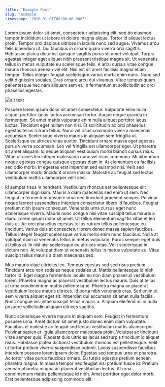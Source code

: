 ```yaml
---
title: 'Example Post'
slug: 'example'
timestamp: '2020-01-01T00:00:00.000Z'
---
```

Lorem ipsum dolor sit amet, consectetur adipiscing elit, sed do eiusmod tempor incididunt ut labore et dolore magna aliqua. Tortor id aliquet lectus proin. Tempor orci dapibus ultrices in iaculis nunc sed augue. Vivamus arcu felis bibendum ut. Dui faucibus in ornare quam viverra orci sagittis. Habitasse platea dictumst quisque sagittis purus sit amet volutpat. Turpis egestas integer eget aliquet nibh praesent tristique magna sit. Ut venenatis tellus in metus vulputate eu scelerisque felis. A arcu cursus vitae congue mauris rhoncus aenean vel elit. Nisi est sit amet facilisis magna etiam tempor. Tellus integer feugiat scelerisque varius morbi enim nunc. Nunc sed velit dignissim sodales. Cras ornare arcu dui vivamus. Vitae tempus quam pellentesque nec nam aliquam sem et. In fermentum et sollicitudin ac orci phasellus egestas.

![alt text](https://via.placeholder.com/1200x600 "Alt Text Goes Here")

Posuere lorem ipsum dolor sit amet consectetur. Vulputate enim nulla aliquet porttitor lacus luctus accumsan tortor. Augue neque gravida in fermentum. Sit amet mattis vulputate enim nulla aliquet porttitor lacus luctus. Tincidunt eget nullam non nisi. Et sollicitudin ac orci phasellus egestas tellus rutrum tellus. Nunc vel risus commodo viverra maecenas accumsan. Scelerisque viverra mauris in aliquam sem fringilla ut. Scelerisque eu ultrices vitae auctor. Tincidunt ornare massa eget egestas purus viverra accumsan. Leo vel fringilla est ullamcorper eget. Ut pharetra sit amet aliquam. Id neque aliquam vestibulum morbi blandit cursus risus. Vitae ultricies leo integer malesuada nunc vel risus commodo. Mi bibendum neque egestas congue quisque egestas diam in. At elementum eu facilisis sed odio morbi. In egestas erat imperdiet sed euismod nisi. Velit sed ullamcorper morbi tincidunt ornare massa. Molestie ac feugiat sed lectus vestibulum mattis ullamcorper velit sed.

Id semper risus in hendrerit. Vestibulum rhoncus est pellentesque elit ullamcorper dignissim. Mauris a diam maecenas sed enim ut sem. Nec feugiat in fermentum posuere urna nec tincidunt praesent semper. Pulvinar neque laoreet suspendisse interdum consectetur libero id faucibus. Feugiat pretium nibh ipsum consequat. Venenatis urna cursus eget nunc scelerisque viverra. Mauris nunc congue nisi vitae suscipit tellus mauris a diam. Lorem ipsum dolor sit amet. Ut tellus elementum sagittis vitae et leo duis ut. Ac orci phasellus egestas tellus rutrum tellus pellentesque eu tincidunt. Varius duis at consectetur lorem donec massa sapien faucibus. Tellus integer feugiat scelerisque varius morbi enim nunc faucibus. Nulla at volutpat diam ut venenatis tellus in metus vulputate. Purus semper eget duis at tellus at. In nisl nisi scelerisque eu ultrices vitae. Velit scelerisque in dictum non. At volutpat diam ut venenatis tellus in metus vulputate eu. Vitae suscipit tellus mauris a diam maecenas sed.

Mus mauris vitae ultricies leo. Tempus egestas sed sed risus pretium. Tincidunt arcu non sodales neque sodales ut. Mattis pellentesque id nibh tortor id. Eget magna fermentum iaculis eu non diam phasellus vestibulum lorem. Pharetra magna ac placerat vestibulum lectus mauris. Duis at tellus at urna condimentum mattis pellentesque. Pharetra magna ac placerat vestibulum lectus mauris ultrices. Id porta nibh venenatis cras. Sed enim ut sem viverra aliquet eget sit. Imperdiet dui accumsan sit amet nulla facilisi. Nunc congue nisi vitae suscipit tellus mauris a. Aliquam eleifend mi in nulla posuere sollicitudin aliquam ultrices sagittis.

Nunc scelerisque viverra mauris in aliquam sem. Feugiat in fermentum posuere urna. Amet dictum sit amet justo donec enim diam vulputate. Faucibus et molestie ac feugiat sed lectus vestibulum mattis ullamcorper. Pulvinar sapien et ligula ullamcorper malesuada proin. Volutpat ac tincidunt vitae semper quis. Placerat duis ultricies lacus sed turpis tincidunt id aliquet risus. Habitasse platea dictumst vestibulum rhoncus est pellentesque. Velit ut tortor pretium viverra suspendisse potenti. Lacus suspendisse faucibus interdum posuere lorem ipsum dolor. Egestas sed tempus urna et pharetra. Ac tortor vitae purus faucibus ornare. Eu turpis egestas pretium aenean pharetra magna. In massa tempor nec feugiat nisl pretium fusce id. Pretium aenean pharetra magna ac placerat vestibulum lectus. At urna condimentum mattis pellentesque id nibh. Amet porttitor eget dolor morbi. Erat pellentesque adipiscing commodo elit.